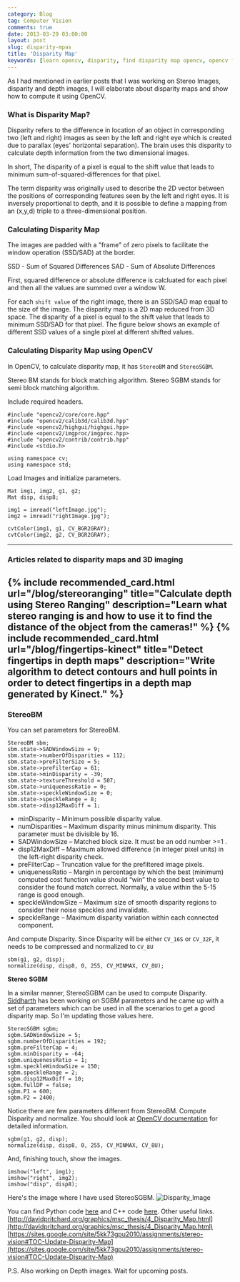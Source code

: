 ```yaml
---
category: Blog
tag: Computer Vision
comments: true
date: 2013-03-29 03:00:00
layout: post
slug: disparity-mpas
title: 'Disparity Map'
keywords: [learn opencv, disparity, find disparity map opencv, opencv find depth, stereo camera disparity]
---
```


As I had mentioned in earlier posts that I was working on Stereo Images, disparity and depth images, I will elaborate about disparity maps and show how to compute it using OpenCV.

### What is Disparity Map?

Disparity refers to the difference in location of an object in corresponding two (left and right) images as seen by the left and right eye which is created due to parallax (eyes' horizontal separation). The brain uses this disparity to calculate depth information from the two dimensional images.

In short, The disparity of a pixel is equal to the shift value that leads to minimum sum-of-squared-differences for that pixel.

The term disparity was originally used to describe the 2D vector between the positions of corresponding features seen by the left and right eyes. It is inversely proportional to depth, and it is possible to define a mapping from an (x,y,d) triple to a three-dimensional position.

### Calculating Disparity Map

The images are padded with a "frame" of zero pixels to facilitate the window operation (SSD/SAD) at the border.

SSD - Sum of Squared Differences
SAD - Sum of Absolute Differences

First, squared difference or absolute difference is calcluated for each pixel and then all the values are summed over a window W.

For each `shift value` of the right image, there is an SSD/SAD map equal to the size of the image. The disparity map is a 2D map reduced from 3D space. The disparity of a pixel is equal to the shift value that leads to minimum SSD/SAD for that pixel. The figure below shows an example of different SSD values of a single pixel at different shifted values.

### Calculating Disparity Map using OpenCV

In OpenCV, to calculate disparity map, it has `StereoBM` and `StereoSGBM`.

Stereo BM stands for block matching algorithm.
Stereo SGBM stands for semi block matching algorithm.

Include required headers.

    #include "opencv2/core/core.hpp"
    #include "opencv2/calib3d/calib3d.hpp"
    #include <opencv2/highgui/highgui.hpp>
    #include <opencv2/imgproc/imgproc.hpp>
    #include "opencv2/contrib/contrib.hpp"
    #include <stdio.h>

    using namespace cv;
    using namespace std;

Load Images and initialize parameters.

    Mat img1, img2, g1, g2;
    Mat disp, disp8;

    img1 = imread("leftImage.jpg");
    img2 = imread("rightImage.jpg");

    cvtColor(img1, g1, CV_BGR2GRAY);
    cvtColor(img2, g2, CV_BGR2GRAY);

--------------
### Articles related to disparity maps and 3D imaging
{% include recommended_card.html url="/blog/stereoranging" title="Calculate depth using Stereo Ranging" description="Learn what stereo ranging is and how to use it to find the distance of the object from the cameras!" %}
{% include recommended_card.html url="/blog/fingertips-kinect" title="Detect fingertips in depth maps" description="Write algorithm to detect contours and hull points in order to detect fingertips in a depth map generated by Kinect." %}
---------------    

### StereoBM

You can set parameters for StereoBM.

    StereoBM sbm;
    sbm.state->SADWindowSize = 9;
    sbm.state->numberOfDisparities = 112;
    sbm.state->preFilterSize = 5;
    sbm.state->preFilterCap = 61;
    sbm.state->minDisparity = -39;
    sbm.state->textureThreshold = 507;
    sbm.state->uniquenessRatio = 0;
    sbm.state->speckleWindowSize = 0;
    sbm.state->speckleRange = 8;
    sbm.state->disp12MaxDiff = 1;


- minDisparity – Minimum possible disparity value.
- numDisparities – Maximum disparity minus minimum disparity. This parameter must be divisible by 16.
- SADWindowSize – Matched block size. It must be an odd number >=1 .
- disp12MaxDiff – Maximum allowed difference (in integer pixel units) in the left-right disparity check.
- preFilterCap – Truncation value for the prefiltered image pixels.
- uniquenessRatio – Margin in percentage by which the best (minimum) computed cost function value should “win” the second best value to consider the found match correct. Normally, a value within the 5-15 range is good enough.
- speckleWindowSize – Maximum size of smooth disparity regions to consider their noise speckles and invalidate.
- speckleRange – Maximum disparity variation within each connected component.

And compute Disparity. Since Disparity will be either `CV_16S` or `CV_32F`, it needs to be compressed and normalized to `CV_8U`

    sbm(g1, g2, disp);
    normalize(disp, disp8, 0, 255, CV_MINMAX, CV_8U);


**Stereo SGBM**

In a similar manner, StereoSGBM can be used to compute Disparity. [Siddharth]() has been working on SGBM parameters and he came up with a set of parameters which can be used in all the scenarios to get a good disparity map. So I'm updating those values here.

    StereoSGBM sgbm;
    sgbm.SADWindowSize = 5;
    sgbm.numberOfDisparities = 192;
    sgbm.preFilterCap = 4;
    sgbm.minDisparity = -64;
    sgbm.uniquenessRatio = 1;
    sgbm.speckleWindowSize = 150;
    sgbm.speckleRange = 2;
    sgbm.disp12MaxDiff = 10;
    sgbm.fullDP = false;
    sgbm.P1 = 600;
    sgbm.P2 = 2400;

Notice there are few parameters different from StereoBM. Compute Disparity and normalize. You should look at [OpenCV documentation](http://docs.opencv.org/modules/calib3d/doc/camera_calibration_and_3d_reconstruction.html?highlight=disparity#StereoSGBM::StereoSGBM%28int%20minDisparity,%20int%20numDisparities,%20int%20SADWindowSize,%20int%20P1,%20int%20P2,%20int%20disp12MaxDiff,%20int%20preFilterCap,%20int%20uniquenessRatio,%20int%20speckleWindowSize,%20int%20speckleRange,%20bool%20fullDP%29) for detailed information.

    sgbm(g1, g2, disp);
    normalize(disp, disp8, 0, 255, CV_MINMAX, CV_8U);

And, finishing touch, show the images.

    imshow("left", img1);
    imshow("right", img2);
    imshow("disp", disp8);

Here's the image where I have used StereoSGBM.
![Disparity_Image](/assets/images/disp1.jpg)

You can find Python code [here](https://github.com/jayrambhia/Vision/blob/master/OpenCV/Python/disparity.py) and C++ code [here](https://github.com/jayrambhia/Vision/blob/master/OpenCV/C%2B%2B/disparity.cpp).
Other useful links.
[http://davidpritchard.org/graphics/msc_thesis/4_Disparity_Map.html](http://davidpritchard.org/graphics/msc_thesis/4_Disparity_Map.html)
[https://sites.google.com/site/5kk73gpu2010/assignments/stereo-vision#TOC-Update-Disparity-Map](https://sites.google.com/site/5kk73gpu2010/assignments/stereo-vision#TOC-Update-Disparity-Map)

P.S. Also working on Depth images. Wait for upcoming posts.
